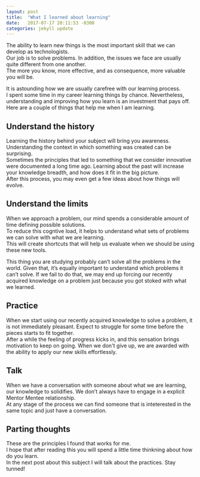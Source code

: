 ```yaml
---
layout: post
title:  "What I learned about learning"
date:   2017-07-17 20:11:53 -0300
categories: jekyll update
---
```

The ability to learn new things is the most important skill that we can develop as technologists.  
Our job is to solve problems. In addition, the issues we face are usually quite different from one another.  
The more you know, more effective, and as consequence, more valuable you will be.

It is astounding how we are usually carefree with our learning process.  
I spent some time in my career learning things by chance.
Nevertheless, understanding and improving how you learn is an investment that pays off.  
Here are a couple of things that help me when I am learning.

## Understand the history
Learning the history behind your subject will bring you awareness.  
Understanding the context in which something was created can be surprising.  
Sometimes the principles that led to something that we consider innovative were documented a long time ago.
Learning about the past will increase your knowledge breadth, and how does it fit in the big picture.  
After this process, you may even get a few ideas about how things will evolve.

## Understand the limits
When we approach a problem, our mind spends a considerable amount of time defining possible solutions.  
To reduce this cogntive load, it helps to understand what sets of problems we can solve with what we are learning.  
This will create shortcuts that will help us evaluate when we should be using these new tools.

This thing you are studying probably can’t solve all the problems in the world.
Given that, it’s equally important to understand which problems it can’t solve.
If we fail to do that, we may end up forcing our recently acquired knowledge on a problem just because you got stoked with what we learned.

## Practice
When we start using our recently acquired knowledge to solve a problem, it is not immediately pleasant.
Expect to struggle for some time before the pieces starts to fit together.  
After a while the feeling of progress kicks in, and this sensation brings motivation to keep on going.
When we don't give up, we are awarded with the ability to apply our new skills effortlessly.

## Talk
When we have a conversation with someone about what we are learning, our knowledge to solidifies.
We don’t always have to engage in a explicit Mentor Mentee relationship.  
At any stage of the process we can find someone that is inteterested in the same topic and just have a conversation.

## Parting thoughts
These are the principles I found that works for me.  
I hope that after reading this you will spend a little time thinkning about how do you learn.  
In the next post about this subject I will talk about the practices. Stay tunned!
